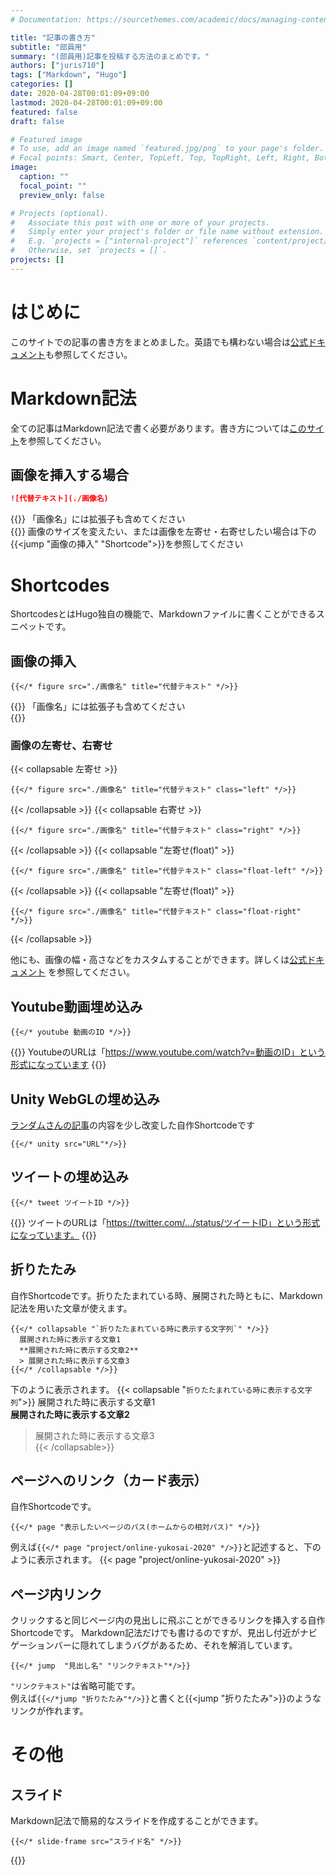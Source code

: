 ```yaml
---
# Documentation: https://sourcethemes.com/academic/docs/managing-content/

title: "記事の書き方"
subtitle: "部員用"
summary: "(部員用)記事を投稿する方法のまとめです。"
authors: ["juris710"]
tags: ["Markdown", "Hugo"]
categories: []
date: 2020-04-28T00:01:09+09:00
lastmod: 2020-04-28T00:01:09+09:00
featured: false
draft: false

# Featured image
# To use, add an image named `featured.jpg/png` to your page's folder.
# Focal points: Smart, Center, TopLeft, Top, TopRight, Left, Right, BottomLeft, Bottom, BottomRight.
image:
  caption: ""
  focal_point: ""
  preview_only: false

# Projects (optional).
#   Associate this post with one or more of your projects.
#   Simply enter your project's folder or file name without extension.
#   E.g. `projects = ["internal-project"]` references `content/project/deep-learning/index.md`.
#   Otherwise, set `projects = []`.
projects: []
---
```

# はじめに
このサイトでの記事の書き方をまとめました。英語でも構わない場合は[公式ドキュメント](https://sourcethemes.com/academic/docs/writing-markdown-latex/)も参照してください。

# Markdown記法
全ての記事はMarkdown記法で書く必要があります。書き方については[このサイト](https://qiita.com/kamorits/items/6f342da395ad57468ae3)を参照してください。

## 画像を挿入する場合
```md
![代替テキスト](./画像名)
``` 
{{<alert note>}}
「画像名」には拡張子も含めてください  
{{</alert>}}
画像のサイズを変えたい、または画像を左寄せ・右寄せしたい場合は下の{{<jump "画像の挿入" "Shortcode">}}を参照してください

# Shortcodes
ShortcodesとはHugo独自の機能で、Markdownファイルに書くことができるスニペットです。  
## 画像の挿入
```
{{</* figure src="./画像名" title="代替テキスト" */>}}
```
{{<alert note>}}
「画像名」には拡張子も含めてください  
{{</alert>}}
### 画像の左寄せ、右寄せ
{{< collapsable 左寄せ >}}
```
{{</* figure src="./画像名" title="代替テキスト" class="left" */>}}
```
{{< /collapsable >}}
{{< collapsable 右寄せ >}}
```
{{</* figure src="./画像名" title="代替テキスト" class="right" */>}}
```
{{< /collapsable >}}
{{< collapsable "左寄せ(float)" >}}
```
{{</* figure src="./画像名" title="代替テキスト" class="float-left" */>}}
```
{{< /collapsable >}}
{{< collapsable "左寄せ(float)" >}}
```
{{</* figure src="./画像名" title="代替テキスト" class="float-right" */>}}
```
{{< /collapsable >}}



他にも、画像の幅・高さなどをカスタムすることができます。詳しくは[公式ドキュメント](https://gohugo.io/content-management/shortcodes/#figure)  を参照してください。

## Youtube動画埋め込み
```  
{{</* youtube 動画のID */>}}
```  
{{<alert note >}}
YoutubeのURLは「https://www.youtube.com/watch?v=動画のID」という形式になっています
{{</alert>}}

## Unity WebGLの埋め込み
[ランダムさんの記事](https://ch-random.net/post/93/)の内容を少し改変した自作Shortcodeです
```
{{</* unity src="URL"*/>}}
```

## ツイートの埋め込み
```
{{</* tweet ツイートID */>}}
```
{{<alert note >}}
  ツイートのURLは「https://twitter.com/.../status/ツイートID」という形式になっています。
{{</alert>}}  

## 折りたたみ
自作Shortcodeです。折りたたまれている時、展開された時ともに、Markdown記法を用いた文章が使えます。
```
{{</* collapsable "`折りたたまれている時に表示する文字列`" */>}}
  展開された時に表示する文章1  
  **展開された時に表示する文章2**  
  > 展開された時に表示する文章3  
{{</* /collapsable */>}}
```
下のように表示されます。
{{< collapsable "`折りたたまれている時に表示する文字列`">}}
  展開された時に表示する文章1  
  **展開された時に表示する文章2**  
  > 展開された時に表示する文章3  
{{< /collapsable>}}

## ページへのリンク（カード表示）
自作Shortcodeです。
```
{{</* page "表示したいページのパス(ホームからの相対パス)" */>}}
```
例えば`{{</* page "project/online-yukosai-2020" */>}}`と記述すると、下のように表示されます。
{{< page "project/online-yukosai-2020" >}}

## ページ内リンク  
クリックすると同じページ内の見出しに飛ぶことができるリンクを挿入する自作Shortcodeです。
Markdown記法だけでも書けるのですが、見出し付近がナビゲーションバーに隠れてしまうバグがあるため、それを解消しています。
```
{{</* jump  "見出し名" "リンクテキスト"*/>}}
```
`"リンクテキスト"`は省略可能です。  
例えば`{{</*jump "折りたたみ"*/>}}`と書くと{{<jump "折りたたみ">}}のようなリンクが作れます。

# その他
## スライド
Markdown記法で簡易的なスライドを作成することができます。
```
{{</* slide-frame src="スライド名" */>}}
```
{{<slide-frame src="example">}}